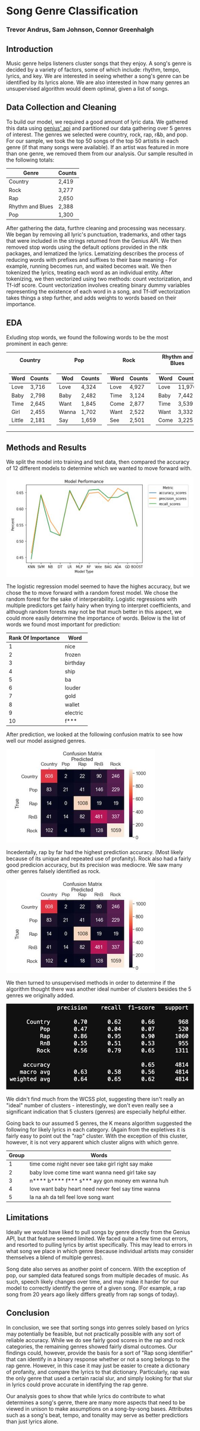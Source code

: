 # Song Genre Classification
### Trevor Andrus, Sam Johnson, Connor Greenhalgh

## Introduction

Music genre helps listeners cluster songs that they enjoy. A song's genre is decided by a variety of factors, some of which include: rhythm, tempo, lyrics, and key. We are interested in seeing whether a song's genre can be identified by its lyrics alone. We are also interested in how many genres an unsupervised algorithm would deem optimal, given a list of songs. 

## Data Collection and Cleaning

To build our model, we required a good amount of lyric data. We gathered this data using [genius' api](https://docs.genius.com/) and partitioned our data gathering over 5 genres of interest. The genres we selected were country, rock, rap, r&b, and pop. For our sample, we took the top 50 songs of the top 50 artistis in each genre (if that many songs were available). If an artist was featured in more than one genre, we removed them from our analysis. Our sample resulted in the following totals:


| Genre  | Counts |
| ------------- | ------------- |
| Country  | 2,419  |
| Rock  | 3,277  |
| Rap  | 2,650  |
| Rhythm and Blues  | 2,388  |
| Pop  | 1,300  |


After gathering the data, furthre cleaning and processing was necessary. We began by removing all lyric's punctuation, trademarks, and other tags that were included in the strings returned from the Genius API. We then removed stop words using the default options provided in the nltk packages, and lematized the lyrics. Lematizing describes the process of reducing words with prefixes and suffixes to their base meaning - For example, running becomes run, and waited becomes wait. We then tokenized the lyrics, treating each word as an individual entity. After tokenizing, we then vectorized using two methods: count vectorization, and Tf-idf score. Count vectorization involves creating binary dummy variables representing the existence of each word in a song, and Tf-idf vectorization takes things a step further, and adds weights to words based on their importance. 


## EDA

Exluding stop words, we found the following words to be the most prominent in each genre:

<table>
<tr><th>Country </th><th>Pop</th><th>Rock</th><th>Rhythm and Blues</th><th>Rap</th></tr>
<tr><td>

| Word  | Counts |
| ------------- | ------------- |
| Love  | 3,716  |
| Baby  | 2,798  |
| Time  | 2,645  |
| Girl  | 2,455  |
| Little  | 2,181  |
  
</td><td>  

| Wod  | Counts |
| ------------- | ------------- |
| Love  | 4,324  |
| Baby  | 2,482  |
| Want  | 1,845  |
| Wanna  | 1,702  |
| Say  | 1,659  |
  
</td><td> 

| Word  | Counts |
| ------------- | ------------- |
| Love  | 4,927  |
| Time  | 3,124  |
| Come  | 2,877  |
| Want  | 2,522  |
| See  | 2,501  |

</td><td>

| Word  | Counts |
| ------------- | ------------- |
| Love  | 11,976  |
| Baby  | 7,442  |
| Time  | 3,539  |
| Want  | 3,332  |
| Come  | 3,225  |

</td><td>

| Word  | Counts |
| ------------- | ------------- |
| N****  | 17,797  |
| B****  | 11,546  |
| F***  | 7,819  |
| S***  | 7,487  |
| Love  | 4,592  |

</td></tr> </table> 

## Methods and Results

We split the model into training and test data, then compared the accuracy of 12 different models to determine which we wanted to move forward with. 

![ModelPerformance](Images/Model-Performance-Graph.JPG)

The logistic regression model seemed to have the highes accuracy, but we chose the to move forward with a random forest model. We chose the random forest for the sake of interperability. Logistic regressions with multiple predictors get fairly hairy when trying to interpret coefficients, and although random forests may not be that much better in this aspect, we could more easily determine the importance of words.  Below is the list of words we found most important for prediction:

| Rank Of Importance  | Word |
| ------------- | ------------- |
| 1  | nice |
| 2  | frozen  |
| 3  | birthday  |
| 4  | ship  |
| 5  | ba  |
| 6  | louder  |
| 7  | gold  |
| 8  | wallet  |
| 9  | electric  |
| 10  | f***  |

After prediction, we looked at the following confusion matrix to see how well our model assigned genres. 

![ConfusionMatrix](Images/Confusion-Matrix.JPG)

Incedentally, rap by far had the highest prediction accuracy. (Most likely because of its unique and repeated use of profanity).  Rock also had a fairly good predicion accuracy, but its precision was mediocre. We saw many other genres falsely identified as rock. 

![ConfusionMatrix](Images/Confusion-Matrix.JPG)

We then turned to unsupervised methods in order to determine if the algorithm thought there was another ideal number of clusters besides the 5 genres we originally added. 

![Clustering](Images/SUMMARY.png)

We didn't find much from the WCSS plot, suggesting there isn't really an "ideal" number of clusters - interestingly, we don't even really see a significant indication that 5 clusters (genres) are especially helpful either.

Going back to our assumed 5 genres, the K means algorithm suggested the following for likely lyrics in each category. 
(Again from the expletives it is fairly easy to point out the "rap" cluster. With the exception of this cluster, however, it is not very apparent which cluster aligns with which genre. 

| Group  | Words |
| ------------- | ------------- |
| 1  | time come night never see take girl right say make |
| 2  | baby love come time want wanna need girl take say  |
| 3  | n**** b**** f*** s*** ayy gon money em wanna huh  |
| 4  | love want baby heart need never feel say time wanna  |
| 5  | la na ah da tell feel love song want  |





## Limitations

Ideally we would have liked to pull songs by genre directly from the Genius API, but that feature seemed limited. We faced quite a few time out errors, and resorted to pulling lyrics by artist specifically. This may lead to errors in what song we place in which genre (because individual artists may consider themselves a blend of multiple genres). 

Song date also serves as another point of concern. With the exception of pop, our sampled data featured songs from multiple decades of music. As such, speech likely changes over time, and may make it harder for our model to correctly identify the genre of a given song. (For example, a rap song from 20 years ago likely differs greatly from rap songs of today). 

## Conclusion

In conclusion, we see that sorting songs into genres solely based on lyrics may potentially be feasible, but not practically possible with any sort of reliable accuracy. While we do see fairly good scores in the rap and rock categories, the remaining genres showed fairly dismal outcomes. Our findings could, however, provide the basis for a sort of "Rap song identifier" that can identify in a binary response whether or not a song belongs to the rap genre. However, in this case it may just be easier to create a dictionary of profanity, and compare the lyrics to that dictionary. Particularly, rap was the only genre that used a certain racial slur, and simply looking for that slur in lyrics could prove accurate in identifying the rap genre. 

Our analysis goes to show that while lyrics do contribute to what determines a song's genre, there are many more aspects that need to be viewed in unison to make assumptions on a song-by-song bases. Attributes such as a song's beat, tempo, and tonality may serve as better predictiors than just lyrics alone. 
